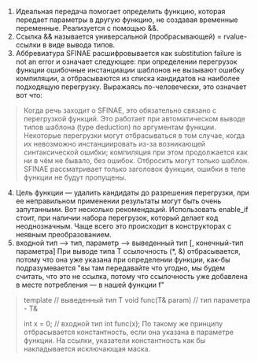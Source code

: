 1. Идеальная передача помогает определить функцию, которая передает параметры в другую функцию, не создавая временные переменные. Реализуется с помощью &&.
2. Ссылка && называется универсальной (пробрасывающей) = rvalue-ссылки в виде вывода типов.
3. Аббревиатура SFINAE расшифровывается как substitution failure is not an error и означает следующее: при определении перегрузок функции ошибочные инстанциации шаблонов не вызывают ошибку компиляции, а отбрасываются из списка кандидатов на наиболее подходящую перегрузку. Выражаясь по-человечески, это означает вот что:
>Когда речь заходит о SFINAE, это обязательно связано с перегрузкой функций.
>Это работает при автоматическом выводе типов шаблона (type deduction) по аргументам функции.
>Некоторые перегрузки могут отбрасываться в том случае, когда их невозможно инстанциировать из-за возникающей синтаксической ошибки; компиляция при этом продолжается как ни в чём не бывало, без ошибок.
>Отбросить могут только шаблон.
>SFINAE рассматривает только заголовок функции, ошибки в теле функции не будут пропущены.
4. Цель функции — удалить кандидаты до разрешения перегрузки, при ее неправильном применении результаты могут быть очень запутанными. Вот несколько рекомендаций.
Использовать enable_if стоит, при наличии набора перегрузок, который делает код неоднозначным. Чаще всего это происходит в конструкторах с неявным преобразованием.
5. входной тип —> тип, параметр —> выведенный тип [, конечный-тип параметра]
При выводе типа T ссылочность (*, &) отбрасывается, потому что она уже указана при определении функции, как-бы подразумевается "вы там передавайте что угодно, мы будем считать, что это не ссылка, потому что ссылочность уже добавлена в месте потребления — в нашей функции f"
>template<typename T> // выведенный тип T
>void func(T& param) // тип параметра - T&
>
>int x = 0; // входной тип int 
>func(x);
По такому же принципу отбрасывается константность, если она указана в параметре функции. На ссылки, указатели константность как бы накладывается исключающая маска.
